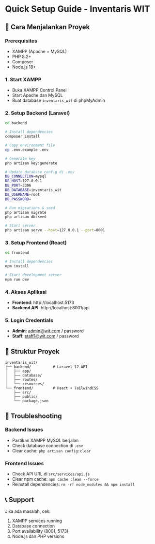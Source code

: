 # Quick Setup Guide - Inventaris WIT

## 🚀 Cara Menjalankan Proyek

### Prerequisites
- XAMPP (Apache + MySQL)
- PHP 8.2+
- Composer
- Node.js 18+

### 1. Start XAMPP
- Buka XAMPP Control Panel
- Start Apache dan MySQL
- Buat database `inventaris_wit` di phpMyAdmin

### 2. Setup Backend (Laravel)
```bash
cd backend

# Install dependencies
composer install

# Copy environment file
cp .env.example .env

# Generate key
php artisan key:generate

# Update database config di .env
DB_CONNECTION=mysql
DB_HOST=127.0.0.1
DB_PORT=3306
DB_DATABASE=inventaris_wit
DB_USERNAME=root
DB_PASSWORD=

# Run migrations & seed
php artisan migrate
php artisan db:seed

# Start server
php artisan serve --host=127.0.0.1 --port=8001
```

### 3. Setup Frontend (React)
```bash
cd frontend

# Install dependencies
npm install

# Start development server
npm run dev
```

### 4. Akses Aplikasi
- **Frontend**: http://localhost:5173
- **Backend API**: http://localhost:8001/api

### 5. Login Credentials
- **Admin**: admin@wit.com / password
- **Staff**: staff1@wit.com / password

## 📁 Struktur Proyek
```
inventaris_wit/
├── backend/          # Laravel 12 API
│   ├── app/
│   ├── database/
│   ├── routes/
│   └── resources/
└── frontend/         # React + TailwindCSS
    ├── src/
    ├── public/
    └── package.json
```

## 🔧 Troubleshooting

### Backend Issues
- Pastikan XAMPP MySQL berjalan
- Check database connection di `.env`
- Clear cache: `php artisan config:clear`

### Frontend Issues
- Check API URL di `src/services/api.js`
- Clear npm cache: `npm cache clean --force`
- Reinstall dependencies: `rm -rf node_modules && npm install`

## 📞 Support
Jika ada masalah, cek:
1. XAMPP services running
2. Database connection
3. Port availability (8001, 5173)
4. Node.js dan PHP versions
